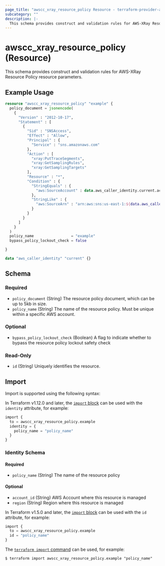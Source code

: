 ```yaml
---
page_title: "awscc_xray_resource_policy Resource - terraform-provider-awscc"
subcategory: ""
description: |-
  This schema provides construct and validation rules for AWS-XRay Resource Policy resource parameters.
---
```


# awscc_xray_resource_policy (Resource)

This schema provides construct and validation rules for AWS-XRay Resource Policy resource parameters.

## Example Usage

```terraform
resource "awscc_xray_resource_policy" "example" {
  policy_document = jsonencode(
    {
      "Version" : "2012-10-17",
      "Statement" : [
        {
          "Sid" : "SNSAccess",
          "Effect" : "Allow",
          "Principal" : {
            "Service" : "sns.amazonaws.com"
          },
          "Action" : [
            "xray:PutTraceSegments",
            "xray:GetSamplingRules",
            "xray:GetSamplingTargets"
          ],
          "Resource" : "*",
          "Condition" : {
            "StringEquals" : {
              "aws:SourceAccount" : data.aws_caller_identity.current.account_id
            },
            "StringLike" : {
              "aws:SourceArn" : "arn:aws:sns:us-east-1:${data.aws_caller_identity.current.account_id}:*"
            }
          }
        }
      ]
    }
  )
  policy_name                 = "example"
  bypass_policy_lockout_check = false

}

data "aws_caller_identity" "current" {}
```


<!-- schema generated by tfplugindocs -->
## Schema

### Required

- `policy_document` (String) The resource policy document, which can be up to 5kb in size.
- `policy_name` (String) The name of the resource policy. Must be unique within a specific AWS account.

### Optional

- `bypass_policy_lockout_check` (Boolean) A flag to indicate whether to bypass the resource policy lockout safety check

### Read-Only

- `id` (String) Uniquely identifies the resource.

## Import

Import is supported using the following syntax:

In Terraform v1.12.0 and later, the [`import` block](https://developer.hashicorp.com/terraform/language/import) can be used with the `identity` attribute, for example:

```terraform
import {
  to = awscc_xray_resource_policy.example
  identity = {
    policy_name = "policy_name"
  }
}
```

<!-- schema generated by tfplugindocs -->
### Identity Schema

#### Required

- `policy_name` (String) The name of the resource policy

#### Optional

- `account_id` (String) AWS Account where this resource is managed
- `region` (String) Region where this resource is managed

In Terraform v1.5.0 and later, the [`import` block](https://developer.hashicorp.com/terraform/language/import) can be used with the `id` attribute, for example:

```terraform
import {
  to = awscc_xray_resource_policy.example
  id = "policy_name"
}
```

The [`terraform import` command](https://developer.hashicorp.com/terraform/cli/commands/import) can be used, for example:

```shell
$ terraform import awscc_xray_resource_policy.example "policy_name"
```